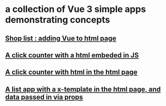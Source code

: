 # a collection of Vue 3 simple apps demonstrating concepts

## [Shop list : adding Vue to html page](./shopp-list-embeded-vue/)

## [A click counter with a html embeded in JS ](./click-counter-embeded-render)

## [A click counter with html in the html page ](./click-counter/)

## [A list app with a x-template in the html page, and data passed in via props ](./plan-picker/)
